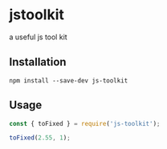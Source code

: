 # jstoolkit

a useful js tool kit

## Installation

`npm install --save-dev js-toolkit`

## Usage

```js
const { toFixed } = require('js-toolkit');

toFixed(2.55, 1);
```
